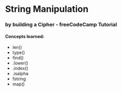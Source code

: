 # String Manipulation
### by building a Cipher - freeCodeCamp Tutorial


#### Concepts learned:

- len()
- type()
- find()
- .lower()
- .index()
- .isalpha
- fstring
- map()
  
